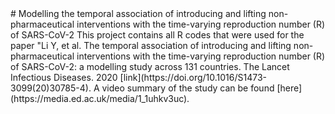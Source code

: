 <script type="text/javascript" src="https://d1bxh8uas1mnw7.cloudfront.net/assets/embed.js">
  </script>
  <div class="altmetric-embed" data-badge-type="donut" data-altmetric-id="92900248">
</div>
# Modelling the temporal association of introducing and lifting non-pharmaceutical interventions with the time-varying reproduction number (R) of SARS-CoV-2
This project contains all R codes that were used for the paper "Li Y, et al. The temporal association of introducing and lifting non-pharmaceutical interventions with the time-varying reproduction number (R) of SARS-CoV-2: a modelling study across 131 countries. The Lancet Infectious Diseases. 2020 [link](https://doi.org/10.1016/S1473-3099(20)30785-4).  
A video summary of the study can be found [here](https://media.ed.ac.uk/media/1_1uhkv3uc).

